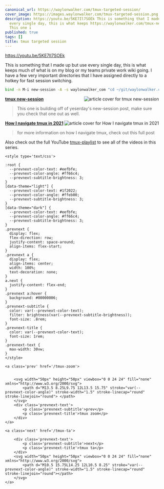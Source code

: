 ```yaml
---
canonical_url: https://waylonwalker.com/tmux-targeted-session/
cover_image: https://images.waylonwalker.com/tmux-targeted-session.png
description: https://youtu.be/5KE7Il7SOEk This is something that I made up but use
  every single day, this is what keeps https://waylonwalker.com/tmux-new-session/
  This one i
published: true
tags: []
title: tmux targeted session
---
```


https://youtu.be/5KE7Il7SOEk

This is something that I made up but use every single day, this is what keeps much of what is on my blog or my teams private work wiki going.  I have a few very important directories that I have assigned directly to a hotkey for fast session switching.

``` bash
bind -n M-i new-session -A -s waylonwalker_com "cd ~/git/waylonwalker.com/ && nvim" bind i popup -E -h 95% -w 95% -x 100% "tmux new-session -A -s waylonwalker_com 'cd ~/git/waylonwalker.com/ && nvim'" bind -n M-I popup -E "tmux new-session -A -s waylonwalker_com 'cd ~/git/waylonwalker.com/ && nvim'"
```


  <div class="onelinelink-wrapper">
      <a class="onelinelink" href="https://waylonwalker.com/tmux-new-session/">
          <img style="float: right;" align='right' src="https://images.waylonwalker.com/tmux-new-session-og_250x140.png" alt="article cover for 
 tmux new-session
"/>
          <p><strong>
 tmux new-session
</strong></p>
      </a>
  </div>


> This one is building off of yeserday's new-session post, make sure you check that one out as well.


  <div class="onelinelink-wrapper">
      <a class="onelinelink" href="https://waylonwalker.com/tmux-nav-2021/">
          <img style="float: right;" align='right' src="https://images.waylonwalker.com/tmux-nav-2021-og_250x140.png" alt="article cover for 
 How I navigate tmux in 2021
"/>
          <p><strong>
 How I navigate tmux in 2021
</strong></p>
      </a>
  </div>


> for more information on how I navigate tmux, check out this full post


Also check out the full YouTube [tmux-playlist](https://www.youtube.com/playlist?list=PLTRNG6WIHETB4reAxbWza3CZeP9KL6Bkr) to see all of the videos in this series.
<div class='prevnext'>

    <style type='text/css'>

    :root {
      --prevnext-color-text: #eefbfe;
      --prevnext-color-angle: #ff66c4;
      --prevnext-subtitle-brightness: 3;
    }
    [data-theme="light"] {
      --prevnext-color-text: #1f2022;
      --prevnext-color-angle: #ffeb00;
      --prevnext-subtitle-brightness: 3;
    }
    [data-theme="dark"] {
      --prevnext-color-text: #eefbfe;
      --prevnext-color-angle: #ff66c4;
      --prevnext-subtitle-brightness: 3;
    }
    .prevnext {
      display: flex;
      flex-direction: row;
      justify-content: space-around;
      align-items: flex-start;
    }
    .prevnext a {
      display: flex;
      align-items: center;
      width: 100%;
      text-decoration: none;
    }
    a.next {
      justify-content: flex-end;
    }
    .prevnext a:hover {
      background: #00000006;
    }
    .prevnext-subtitle {
      color: var(--prevnext-color-text);
      filter: brightness(var(--prevnext-subtitle-brightness));
      font-size: .8rem;
    }
    .prevnext-title {
      color: var(--prevnext-color-text);
      font-size: 1rem;
    }
    .prevnext-text {
      max-width: 30vw;
    }
    </style>
    
    <a class='prev' href='/tmux-zoom'>
    

        <svg width="50px" height="50px" viewbox="0 0 24 24" fill="none" xmlns="http://www.w3.org/2000/svg">
            <path d="M13.5 8.25L9.75 12L13.5 15.75" stroke="var(--prevnext-color-angle)" stroke-width="1.5" stroke-linecap="round" stroke-linejoin="round"> </path>
        </svg>
        <div class='prevnext-text'>
            <p class='prevnext-subtitle'>prev</p>
            <p class='prevnext-title'>tmux zoom</p>
        </div>
    </a>
    
    <a class='next' href='/tmux-ta'>
    
        <div class='prevnext-text'>
            <p class='prevnext-subtitle'>next</p>
            <p class='prevnext-title'>tmux ta</p>
        </div>
        <svg width="50px" height="50px" viewbox="0 0 24 24" fill="none" xmlns="http://www.w3.org/2000/svg">
            <path d="M10.5 15.75L14.25 12L10.5 8.25" stroke="var(--prevnext-color-angle)" stroke-width="1.5" stroke-linecap="round" stroke-linejoin="round"></path>
        </svg>
    </a>
  </div>